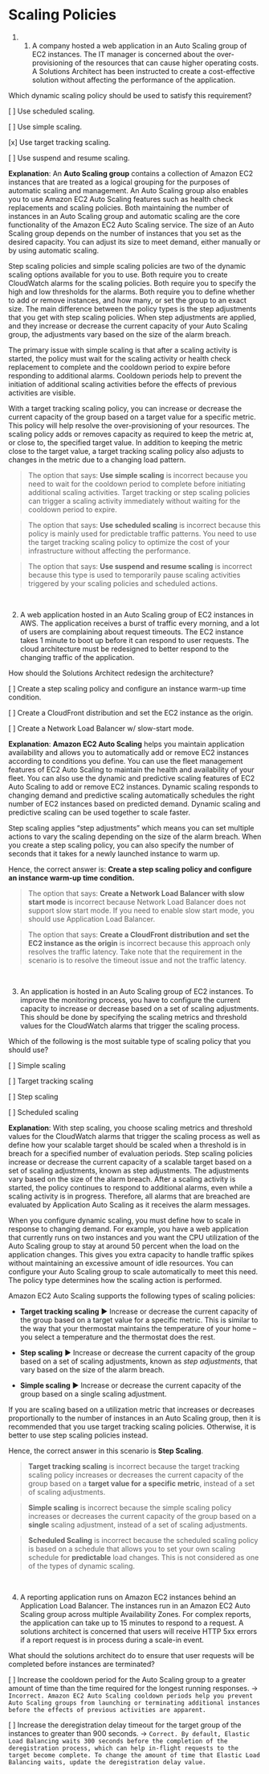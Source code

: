 # Scaling Policies

1. 1. A company hosted a web application in an Auto Scaling group of EC2 instances. The IT manager is concerned about the over-provisioning of the resources that can cause higher operating costs. A Solutions Architect has been instructed to create a cost-effective solution without affecting the performance of the application.

Which dynamic scaling policy should be used to satisfy this requirement?

[ ] Use scheduled scaling.

[ ] Use simple scaling.

[x] Use target tracking scaling.

[ ] Use suspend and resume scaling.

**Explanation**: An **Auto Scaling group** contains a collection of Amazon EC2 instances that are treated as a logical grouping for the purposes of automatic scaling and management. An Auto Scaling group also enables you to use Amazon EC2 Auto Scaling features such as health check replacements and scaling policies. Both maintaining the number of instances in an Auto Scaling group and automatic scaling are the core functionality of the Amazon EC2 Auto Scaling service. The size of an Auto Scaling group depends on the number of instances that you set as the desired capacity. You can adjust its size to meet demand, either manually or by using automatic scaling.

Step scaling policies and simple scaling policies are two of the dynamic scaling options available for you to use. Both require you to create CloudWatch alarms for the scaling policies. Both require you to specify the high and low thresholds for the alarms. Both require you to define whether to add or remove instances, and how many, or set the group to an exact size. The main difference between the policy types is the step adjustments that you get with step scaling policies. When step adjustments are applied, and they increase or decrease the current capacity of your Auto Scaling group, the adjustments vary based on the size of the alarm breach.

The primary issue with simple scaling is that after a scaling activity is started, the policy must wait for the scaling activity or health check replacement to complete and the cooldown period to expire before responding to additional alarms. Cooldown periods help to prevent the initiation of additional scaling activities before the effects of previous activities are visible.

With a target tracking scaling policy, you can increase or decrease the current capacity of the group based on a target value for a specific metric. This policy will help resolve the over-provisioning of your resources. The scaling policy adds or removes capacity as required to keep the metric at, or close to, the specified target value. In addition to keeping the metric close to the target value, a target tracking scaling policy also adjusts to changes in the metric due to a changing load pattern.

> The option that says: **Use simple scaling** is incorrect because you need to wait for the cooldown period to complete before initiating additional scaling activities. Target tracking or step scaling policies can trigger a scaling activity immediately without waiting for the cooldown period to expire.

> The option that says: **Use scheduled scaling** is incorrect because this policy is mainly used for predictable traffic patterns. You need to use the target tracking scaling policy to optimize the cost of your infrastructure without affecting the performance.

> The option that says: **Use suspend and resume scaling** is incorrect because this type is used to temporarily pause scaling activities triggered by your scaling policies and scheduled actions.

<br />

2. A web application hosted in an Auto Scaling group of EC2 instances in AWS. The application receives a burst of traffic every morning, and a lot of users are complaining about request timeouts. The EC2 instance takes 1 minute to boot up before it can respond to user requests. The cloud architecture must be redesigned to better respond to the changing traffic of the application.

How should the Solutions Architect redesign the architecture?

[ ] Create a step scaling policy and configure an instance warm-up time condition.

[ ] Create a CloudFront distribution and set the EC2 instance as the origin.

[ ] Create a Network Load Balancer w/ slow-start mode.

**Explanation**: **Amazon EC2 Auto Scaling** helps you maintain application availability and allows you to automatically add or remove EC2 instances according to conditions you define. You can use the fleet management features of EC2 Auto Scaling to maintain the health and availability of your fleet. You can also use the dynamic and predictive scaling features of EC2 Auto Scaling to add or remove EC2 instances. Dynamic scaling responds to changing demand and predictive scaling automatically schedules the right number of EC2 instances based on predicted demand. Dynamic scaling and predictive scaling can be used together to scale faster.

Step scaling applies “step adjustments” which means you can set multiple actions to vary the scaling depending on the size of the alarm breach. When you create a step scaling policy, you can also specify the number of seconds that it takes for a newly launched instance to warm up.

Hence, the correct answer is: **Create a step scaling policy and configure an instance warm-up time condition.**

> The option that says: **Create a Network Load Balancer with slow start mode** is incorrect because Network Load Balancer does not support slow start mode. If you need to enable slow start mode, you should use Application Load Balancer.

> The option that says: **Create a CloudFront distribution and set the EC2 instance as the origin** is incorrect because this approach only resolves the traffic latency. Take note that the requirement in the scenario is to resolve the timeout issue and not the traffic latency.

<br />

3. An application is hosted in an Auto Scaling group of EC2 instances. To improve the monitoring process, you have to configure the current capacity to increase or decrease based on a set of scaling adjustments. This should be done by specifying the scaling metrics and threshold values for the CloudWatch alarms that trigger the scaling process.

Which of the following is the most suitable type of scaling policy that you should use?

[ ] Simple scaling

[ ] Target tracking scaling

[ ] Step scaling

[ ] Scheduled scaling

**Explanation**: With step scaling, you choose scaling metrics and threshold values for the CloudWatch alarms that trigger the scaling process as well as define how your scalable target should be scaled when a threshold is in breach for a specified number of evaluation periods. Step scaling policies increase or decrease the current capacity of a scalable target based on a set of scaling adjustments, known as step adjustments. The adjustments vary based on the size of the alarm breach. After a scaling activity is started, the policy continues to respond to additional alarms, even while a scaling activity is in progress. Therefore, all alarms that are breached are evaluated by Application Auto Scaling as it receives the alarm messages.

When you configure dynamic scaling, you must define how to scale in response to changing demand. For example, you have a web application that currently runs on two instances and you want the CPU utilization of the Auto Scaling group to stay at around 50 percent when the load on the application changes. This gives you extra capacity to handle traffic spikes without maintaining an excessive amount of idle resources. You can configure your Auto Scaling group to scale automatically to meet this need. The policy type determines how the scaling action is performed.

Amazon EC2 Auto Scaling supports the following types of scaling policies:

* **Target tracking scaling** ▶︎ Increase or decrease the current capacity of the group based on a target value for a specific metric. This is similar to the way that your thermostat maintains the temperature of your home – you select a temperature and the thermostat does the rest.

* **Step scaling** ▶︎ Increase or decrease the current capacity of the group based on a set of scaling adjustments, known as *step adjustments*, that vary based on the size of the alarm breach.

* **Simple scaling** ▶︎ Increase or decrease the current capacity of the group based on a single scaling adjustment.

If you are scaling based on a utilization metric that increases or decreases proportionally to the number of instances in an Auto Scaling group, then it is recommended that you use target tracking scaling policies. Otherwise, it is better to use step scaling policies instead.

Hence, the correct answer in this scenario is **Step Scaling**.

> **Target tracking scaling** is incorrect because the target tracking scaling policy increases or decreases the current capacity of the group based on a **target value for a specific metric**, instead of a set of scaling adjustments.

> **Simple scaling** is incorrect because the simple scaling policy increases or decreases the current capacity of the group based on a **single** scaling adjustment, instead of a set of scaling adjustments.

> **Scheduled Scaling** is incorrect because the scheduled scaling policy is based on a schedule that allows you to set your own scaling schedule for **predictable** load changes. This is not considered as one of the types of dynamic scaling.

<br />

4. A reporting application runs on Amazon EC2 instances behind an Application Load Balancer. The instances run in an Amazon EC2 Auto Scaling group across multiple Availability Zones. For complex reports, the application can take up to 15 minutes to respond to a request. A solutions architect is concerned that users will receive HTTP 5xx errors if a report request is in process during a scale-in event.

What should the solutions architect do to ensure that user requests will be completed before instances are terminated?

[ ] Increase the cooldown period for the Auto Scaling group to a greater amount of time than the time required for the longest running responses. → `Incorrect. Amazon EC2 Auto Scaling cooldown periods help you prevent Auto Scaling groups from launching or terminating additional instances before the effects of previous activities are apparent.`

[ ] Increase the deregistration delay timeout for the target group of the instances to greater than 900 seconds. → `Correct. By default, Elastic Load Balancing waits 300 seconds before the completion of the deregistration process, which can help in-flight requests to the target become complete. To change the amount of time that Elastic Load Balancing waits, update the deregistration delay value.`

<br />
